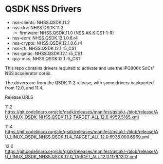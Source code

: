 QSDK NSS Drivers
================

* nss-clients:    NHSS.QSDK.11.2
* nss-drv:        NHSS.QSDK.11.2
    * firmware:   NHSS.QSDK.11.0 (NSS.AK.K.CS1-1-R)
* nss-ecm:        NHSS.QSDK.12.1.0.6.r4
* nss-crypto:     NHSS.QSDK.12.1.0.6.r4
* nss-cfi:        NHSS.QSDK.12.1.r5_CS1
* nss-gmac:       NHSS.QSDK.12.1.r5_CS1
* qca-mcs:        NHSS.QSDK.12.1.r5_CS1

This repo contains drivers required to activate and use the IPQ806x SoCs'
NSS accelerator cores.

The drivers are from the QSDK 11.2 release, with some drivers backported from 12.0, and 11.4.

Release URLS

11.2
https://git.codelinaro.org/clo/qsdk/releases/manifest/qstak/-/blob/release/AU_LINUX_QSDK_NHSS.QSDK.11.2_TARGET_ALL.12.0.4959.5165.xml

11.4
https://git.codelinaro.org/clo/qsdk/releases/manifest/qstak/-/blob/release/AU_LINUX_QSDK_NHSS.QSDK.11.4_TARGET_ALL.12.0.6938.000.6969.xml

12.0
https://git.codelinaro.org/clo/qsdk/releases/manifest/qstak/-/blob/release/AU_LINUX_QSDK_NHSS.QSDK.12.0_TARGET_ALL.12.0.1178.1202.xml
